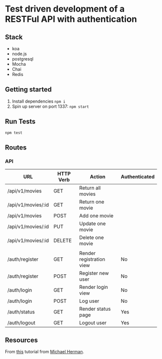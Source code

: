 # Test driven development of a RESTFul API with authentication
## Stack
- koa
- node.js
- postgresql
- Mocha
- Chai
- Redis

## Getting started
1. Install dependencies `npm i`
2. Spin up server on port 1337: `npm start`

## Run Tests
`npm test`

## Routes
### API
|URL|HTTP Verb|Action|Authenticated
|--|--|--|--|
|/api/v1/movies|GET|Return all movies
|/api/v1/movies/:id|GET|Return one movie
|/api/v1/movies|POST|Add one movie
|/api/v1/movies/:id|PUT|Update one movie
|/api/v1/movies/:id|DELETE|Delete one movie|
|||||
|/auth/register|GET|Render registration view|No
|/auth/register|POST|Register new user|No
|/auth/login|GET|Render login view|No
|/auth/login|POST|Log user|No
|/auth/status|GET|Render status page|Yes
|/auth/logout|GET|Logout user|Yes

## Resources
From [this](https://mherman.org/blog/user-authentication-with-passport-and-koa/) tutorial from [Michael Herman](https://github.com/mjhea0).
